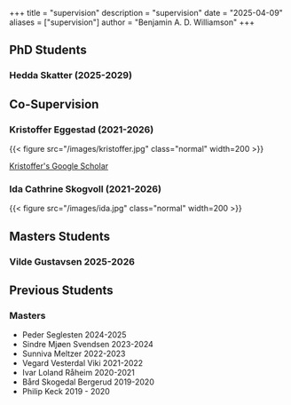 +++
title = "supervision"
description = "supervision"
date = "2025-04-09"
aliases = ["supervision"]
author = "Benjamin A. D. Williamson"
+++

## PhD Students

### Hedda Skatter (2025-2029)

## Co-Supervision
### Kristoffer Eggestad (2021-2026)

{{< figure src="/images/kristoffer.jpg" class="normal" width=200 >}}

[Kristoffer's Google Scholar](https://scholar.google.com/citations?user=Rxlk0nkAAAAJ&hl=no)


### Ida Cathrine Skogvoll (2021-2026)

{{< figure src="/images/ida.jpg" class="normal" width=200 >}}

## Masters Students 

### Vilde Gustavsen 2025-2026


## Previous Students

### Masters

- Peder Seglesten 2024-2025
- Sindre Mjøen Svendsen 2023-2024
- Sunniva Meltzer 2022-2023
- Vegard Vesterdal Viki 2021-2022
- Ivar Loland Råheim 2020-2021
- Bård Skogedal Bergerud 2019-2020
- Philip Keck 2019 - 2020

